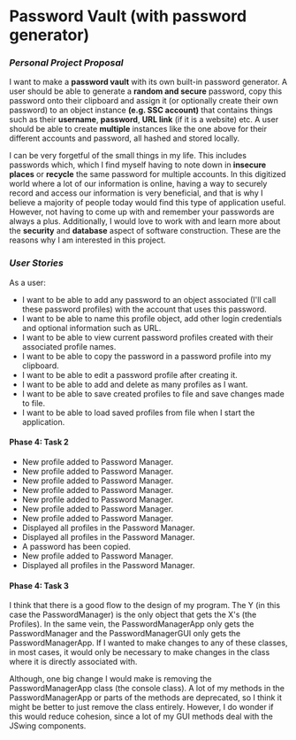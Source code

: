 # **Password Vault (with password generator)** 


### *Personal Project Proposal*

I want to make a **password vault** with its own built-in password generator.
A user should be able to generate a **random and secure** password, copy this password onto their clipboard 
and assign it
(or optionally create their own password) 
to an object instance **(e.g. SSC account)** that contains things such as their **username**, **password**, **URL link** (if it is a website) etc.
A user should be able to create **multiple** instances like the one above for their different accounts and password, all hashed and stored locally.


I can be very forgetful of the small things in my life. 
This includes passwords which, which I find myself having to note down in **insecure places** or **recycle** the same password for multiple accounts.
In this digitized world where a lot of our information is online, having a way to securely record and access our information is very beneficial, 
and that is why I believe a majority of people today would find this type of application useful. 
However, not having to come up with and remember your passwords are always a plus.
Additionally, I would love to work with and learn more about the **security** and **database** aspect of software construction.
These are the reasons why I am interested in this project.

### *User Stories*

As a user:
- I want to be able to add any password to an object associated (I'll call these password profiles) with the account that uses this password.
- I want to be able to name this profile object, add other login credentials and optional information such as URL.
- I want to be able to view current password profiles created with their associated profile names. 
- I want to be able to copy the password in a password profile into my clipboard.
- I want to be able to edit a password profile after creating it. 
- I want to be able to add and delete as many profiles as I want. 
- I want to be able to save created profiles to file and save changes made to file.
- I want to be able to load saved profiles from file when I start the application. 

#### Phase 4: Task 2
- New profile added to Password Manager.
- New profile added to Password Manager. 
- New profile added to Password Manager.
- New profile added to Password Manager. 
- New profile added to Password Manager. 
- New profile added to Password Manager. 
- New profile added to Password Manager. 
- Displayed all profiles in the Password Manager.
- Displayed all profiles in the Password Manager. 
- A password has been copied. 
- New profile added to Password Manager. 
- Displayed all profiles in the Password Manager.

#### Phase 4: Task 3
I think that there is a good flow to the design of my program.
The Y (in this case the PasswordManager) is the only object that 
gets the X's (the Profiles). In the same vein, the PasswordManagerApp only gets
the PasswordManager and the PasswordManagerGUI only gets the PasswordManagerApp.
If I wanted to make changes to any of these classes, in most cases, it would only be 
necessary to make changes in the class where it is directly associated
with. 

Although, one big change I would make is removing the PasswordManagerApp class (the console class). 
A lot of my methods in the PasswordManagerApp or parts of the methods are deprecated,
so I think it might be better to just remove the class entirely.
However, I do wonder if this would reduce cohesion, since a lot of my GUI methods deal with the JSwing 
components.

